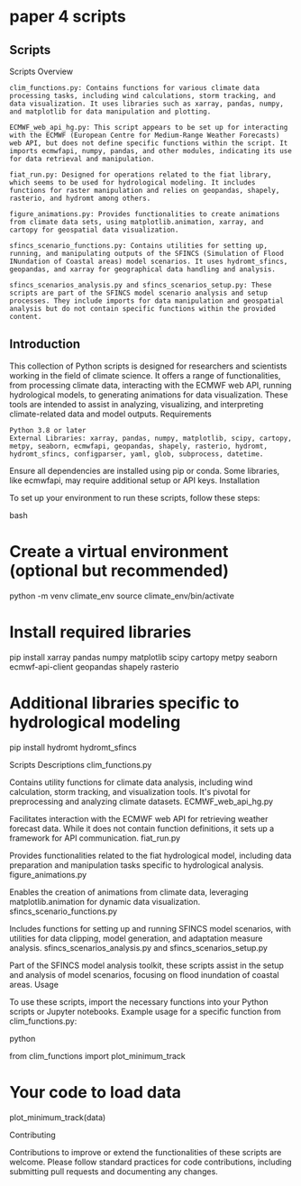 # paper 4 scripts

## Scripts
Scripts Overview

    clim_functions.py: Contains functions for various climate data processing tasks, including wind calculations, storm tracking, and data visualization. It uses libraries such as xarray, pandas, numpy, and matplotlib for data manipulation and plotting.

    ECMWF_web_api_hg.py: This script appears to be set up for interacting with the ECMWF (European Centre for Medium-Range Weather Forecasts) web API, but does not define specific functions within the script. It imports ecmwfapi, numpy, pandas, and other modules, indicating its use for data retrieval and manipulation.

    fiat_run.py: Designed for operations related to the fiat library, which seems to be used for hydrological modeling. It includes functions for raster manipulation and relies on geopandas, shapely, rasterio, and hydromt among others.

    figure_animations.py: Provides functionalities to create animations from climate data sets, using matplotlib.animation, xarray, and cartopy for geospatial data visualization.

    sfincs_scenario_functions.py: Contains utilities for setting up, running, and manipulating outputs of the SFINCS (Simulation of Flood INundation of Coastal areas) model scenarios. It uses hydromt_sfincs, geopandas, and xarray for geographical data handling and analysis.

    sfincs_scenarios_analysis.py and sfincs_scenarios_setup.py: These scripts are part of the SFINCS model scenario analysis and setup processes. They include imports for data manipulation and geospatial analysis but do not contain specific functions within the provided content.

## Introduction

This collection of Python scripts is designed for researchers and scientists working in the field of climate science. It offers a range of functionalities, from processing climate data, interacting with the ECMWF web API, running hydrological models, to generating animations for data visualization. These tools are intended to assist in analyzing, visualizing, and interpreting climate-related data and model outputs.
Requirements

    Python 3.8 or later
    External Libraries: xarray, pandas, numpy, matplotlib, scipy, cartopy, metpy, seaborn, ecmwfapi, geopandas, shapely, rasterio, hydromt, hydromt_sfincs, configparser, yaml, glob, subprocess, datetime.

Ensure all dependencies are installed using pip or conda. Some libraries, like ecmwfapi, may require additional setup or API keys.
Installation

To set up your environment to run these scripts, follow these steps:

bash

# Create a virtual environment (optional but recommended)
python -m venv climate_env
source climate_env/bin/activate

# Install required libraries
pip install xarray pandas numpy matplotlib scipy cartopy metpy seaborn ecmwf-api-client geopandas shapely rasterio

# Additional libraries specific to hydrological modeling
pip install hydromt hydromt_sfincs

Scripts Descriptions
clim_functions.py

Contains utility functions for climate data analysis, including wind calculation, storm tracking, and visualization tools. It's pivotal for preprocessing and analyzing climate datasets.
ECMWF_web_api_hg.py

Facilitates interaction with the ECMWF web API for retrieving weather forecast data. While it does not contain function definitions, it sets up a framework for API communication.
fiat_run.py

Provides functionalities related to the fiat hydrological model, including data preparation and manipulation tasks specific to hydrological analysis.
figure_animations.py

Enables the creation of animations from climate data, leveraging matplotlib.animation for dynamic data visualization.
sfincs_scenario_functions.py

Includes functions for setting up and running SFINCS model scenarios, with utilities for data clipping, model generation, and adaptation measure analysis.
sfincs_scenarios_analysis.py and sfincs_scenarios_setup.py

Part of the SFINCS model analysis toolkit, these scripts assist in the setup and analysis of model scenarios, focusing on flood inundation of coastal areas.
Usage

To use these scripts, import the necessary functions into your Python scripts or Jupyter notebooks. Example usage for a specific function from clim_functions.py:

python

from clim_functions import plot_minimum_track
# Your code to load data
plot_minimum_track(data)

Contributing

Contributions to improve or extend the functionalities of these scripts are welcome. Please follow standard practices for code contributions, including submitting pull requests and documenting any changes.
